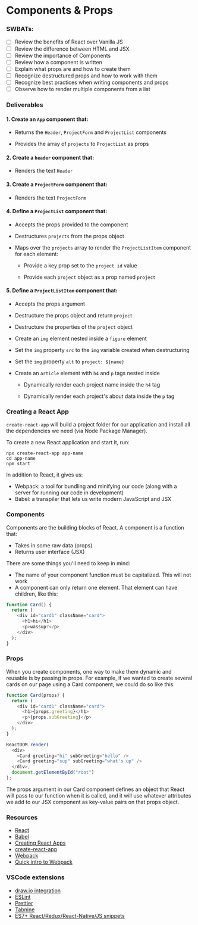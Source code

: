 # Components & Props

### SWBATs:

- [ ] Review the benefits of React over Vanilla JS
- [ ] Review the difference between HTML and JSX
- [ ] Review the importance of Components
- [ ] Review how a component is written
- [ ] Explain what props are and how to create them
- [ ] Recognize destructured props and how to work with them
- [ ] Recognize best practices when writing components and props
- [ ] Observe how to render multiple components from a list

### Deliverables

#### 1. Create an `App` component that:

- Returns the `Header`, `ProjectForm` and `ProjectList` components

- Provides the array of `projects` to `ProjectList` as props

#### 2. Create a `header` component that:

- Renders the text `Header`

#### 3. Create a `ProjectForm` component that:

- Renders the text `ProjectForm`

#### 4. Define a `ProjectList` component that:

- Accepts the props provided to the component

- Destructures `projects` from the props object

- Maps over the `projects` array to render the `ProjectListItem` component for each element:

  - Provide a key prop set to the `project id` value

  - Provide each `project` object as a prop named `project`

#### 5. Define a `ProjectListItem` component that:

- Accepts the props argument

- Destructure the props object and return `project`

- Destructure the properties of the `project` object

- Create an `img` element nested inside a `figure` element

- Set the `img` property `src` to the `img` variable created when destructuring

- Set the `img` property `alt` to `project: ${name}`

- Create an `article` element with `h4` and `p` tags nested inside

  - Dynamically render each project name inside the `h4` tag

  - Dynamically render each project's about data inside the `p` tag

### Creating a React App

`create-react-app` will build a project folder for our application and install all the dependencies we need (via Node Package Manager).

To create a new React application and start it, run:

```
npx create-react-app app-name
cd app-name
npm start
```

In addition to React, it gives us:

- Webpack: a tool for bundling and minifying our code (along with a server for running our code in development)
- Babel: a transpiler that lets us write modern JavaScript and JSX

### Components

Components are the building blocks of React. A component is a function that:

- Takes in some raw data (props)
- Returns user interface (JSX)

There are some things you'll need to keep in mind:

- The name of your component function must be capitalized. This will not work
- A component can only return one element. That element can have children, like this:

```js
function Card() {
  return (
    <div id="card1" className="card">
      <h1>hi</h1>
      <p>wassup?</p>
    </div>
  );
}
```

### Props

When you create components, one way to make them dynamic and reusable is by passing in props. For example, if we wanted to create several cards on our page using a Card component, we could do so like this:

```js
function Card(props) {
  return (
    <div id="card1" className="card">
      <h1>{props.greeting}</h1>
      <p>{props.subGreeting}</p>
    </div>
  );
}

ReactDOM.render(
  <div>
    <Card greeting="hi" subGreeting="hello" />
    <Card greeting="sup" subGreeting="what's up" />
  </div>,
  document.getElementById("root")
);
```

The props argument in our Card component defines an object that React will pass to our function when it is called, and it will use whatever attributes we add to our JSX component as key-value pairs on that props object.

### Resources

- [React](https://reactjs.org/)
- [Babel](https://babeljs.io/)
- [Creating React Apps](https://reactjs.org/docs/create-a-new-react-app.html)
- [create-react-app](https://create-react-app.dev/docs/getting-started)
- [Webpack](https://webpack.js.org/)
- [Quick intro to Webpack](https://medium.com/the-self-taught-programmer/what-is-webpack-and-why-should-i-care-part-1-introduction-ca4da7d0d8dc)

### VSCode extensions

- [draw.io integration](https://marketplace.visualstudio.com/items?itemName=hediet.vscode-drawio)
- [ESLint](https://marketplace.visualstudio.com/items?itemName=dbaeumer.vscode-eslint)
- [Prettier](https://marketplace.visualstudio.com/items?itemName=esbenp.prettier-vscode)
- [Tabnine](https://marketplace.visualstudio.com/items?itemName=TabNine.tabnine-vscode)
- [ES7+ React/Redux/React-Native/JS snippets](https://marketplace.visualstudio.com/items?itemName=dsznajder.es7-react-js-snippets)
